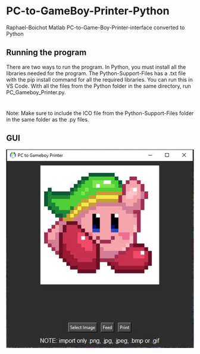 # PC-to-GameBoy-Printer-Python
Raphael-Boichot Matlab PC-to-Game-Boy-Printer-interface converted to Python

## Running the program
There are two ways to run the program. In Python, you must install all the libraries needed for the program.
The Python-Support-Files has a .txt file with the pip install command for all the required libraries.
You can run this in VS Code. With all the files from the Python folder in the same directory, run PC_Gameboy_Printer.py.
#
Note: Make sure to include the ICO file from the Python-Support-Files folder in the same folder as the .py files.



## GUI
![GUI](https://github.com/AKABigDinner/PC-to-GameBoy-Printer-Python/blob/main/Photos/GUI.JPG)
